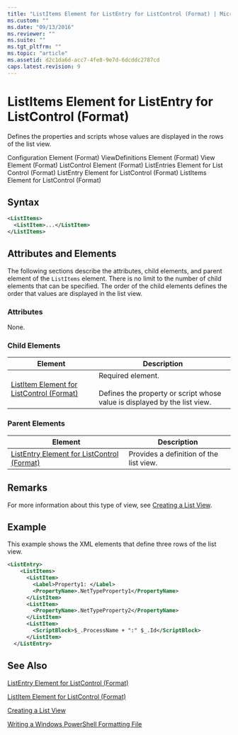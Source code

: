 ```yaml
---
title: "ListItems Element for ListEntry for ListControl (Format) | Microsoft Docs"
ms.custom: ""
ms.date: "09/13/2016"
ms.reviewer: ""
ms.suite: ""
ms.tgt_pltfrm: ""
ms.topic: "article"
ms.assetid: d2c1da6d-acc7-4fe8-9e7d-6dcddc2787cd
caps.latest.revision: 9
---
```

# ListItems Element for ListEntry for ListControl (Format)

Defines the properties and scripts whose values are displayed in the rows of the list view.

Configuration Element (Format)
ViewDefinitions Element (Format)
View Element (Format)
ListControl Element (Format)
ListEntries Element for List Control (Format)
ListEntry Element for ListControl (Format)
ListItems Element for ListControl (Format)

## Syntax

```xml
<ListItems>
  <ListItem>...</ListItem>
</ListItems>
```

## Attributes and Elements

The following sections describe the attributes, child elements, and parent element of the `ListItems` element. There is no limit to the number of child elements that can be specified. The order of the child elements defines the order that values are displayed in the list view.

### Attributes

None.

### Child Elements

|Element|Description|
|-------------|-----------------|
|[ListItem Element for ListControl (Format)](./listitem-element-for-listitems-for-listcontrol-format.md)|Required element.<br /><br /> Defines the property or script whose value is displayed by the list view.|

### Parent Elements

|Element|Description|
|-------------|-----------------|
|[ListEntry Element for ListControl (Format)](./listentry-element-for-listcontrol-format.md)|Provides a definition of the list view.|

## Remarks

For more information about this type of view, see [Creating a List View](./creating-a-list-view.md).

## Example

This example shows the XML elements that define three rows of the list view.

```xml
<ListEntry>
    <ListItems>
      <ListItem>
        <Label>Property1: </Label>
        <PropertyName>.NetTypeProperty1</PropertyName>
      </ListItem>
      <ListItem>
        <PropertyName>.NetTypeProperty2</PropertyName>
      </ListItem>
      <ListItem>
        <ScriptBlock>$_.ProcessName + ":" $_.Id</ScriptBlock>
      </ListItem>
  </ListEntry>
```

## See Also

[ListEntry Element for ListControl (Format)](./listentry-element-for-listcontrol-format.md)

[ListItem Element for ListControl (Format)](./listitem-element-for-listitems-for-listcontrol-format.md)

[Creating a List View](./creating-a-list-view.md)

[Writing a Windows PowerShell Formatting File](./writing-a-windows-powershell-formatting-file.md)
